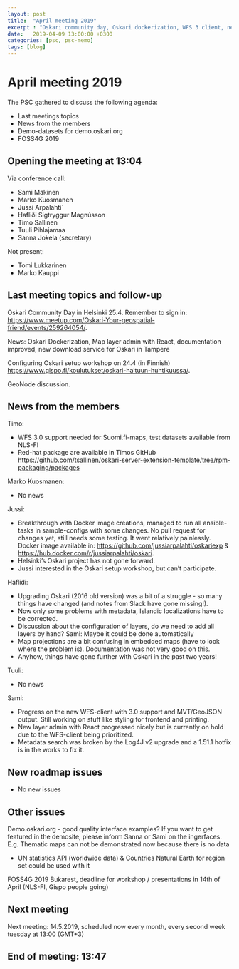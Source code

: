 ```yaml
---
layout: post
title:  "April meeting 2019"
excerpt : "Oskari community day, Oskari dockerization, WFS 3 client, news"
date:   2019-04-09 13:00:00 +0300
categories: [psc, psc-memo]
tags: [blog]
---
```


# April meeting 2019

The PSC gathered to discuss the following agenda:

- Last meetings topics
- News from the members
- Demo-datasets for demo.oskari.org
- FOSS4G 2019

## Opening the meeting at 13:04

Via conference call:

- Sami Mäkinen
- Marko Kuosmanen
- Jussi Arpalahti´
- Hafliði Sigtryggur Magnússon
- Timo Sallinen
- Tuuli Pihlajamaa
- Sanna Jokela (secretary)

Not present:

- Tomi Lukkarinen
- Marko Kauppi

## Last meeting topics and follow-up

Oskari Community Day in Helsinki 25.4. Remember to sign in: https://www.meetup.com/Oskari-Your-geospatial-friend/events/259264054/. 

News: Oskari Dockerization, Map layer admin with React, documentation improved, new download service for Oskari in Tampere

Configuring Oskari setup workshop on 24.4 (in Finnish) https://www.gispo.fi/koulutukset/oskari-haltuun-huhtikuussa/.

GeoNode discussion.


## News from the members

Timo:
- WFS 3.0 support needed for Suomi.fi-maps, test datasets available from NLS-FI
- Red-hat package are available in Timos GitHub https://github.com/tsallinen/oskari-server-extension-template/tree/rpm-packaging/packages

Marko Kuosmanen: 
- No news

Jussi: 
- Breakthrough with Docker image creations, managed to run all ansible-tasks in sample-configs with some changes. No pull request for changes yet, still needs some testing. It went relatively painlessly. Docker image available in: https://github.com/jussiarpalahti/oskariexp & https://hub.docker.com/r/jussiarpalahti/oskari. 
- Helsinki’s Oskari project has not gone forward. 
- Jussi interested in the Oskari setup workshop, but can’t participate. 

Haflidi: 
- Upgrading Oskari (2016 old version) was a bit of a struggle - so many things have changed (and notes from Slack have gone missing!). 
- Now only some problems with metadata, Islandic localizations have to be corrected. 
- Discussion about the configuration of layers, do we need to add all layers by hand? Sami: Maybe it could be done automatically 
- Map projections are a bit confusing in embedded maps (have to look where the problem is). Documentation was not very good on this.
- Anyhow, things have gone further with Oskari in the past two years!

Tuuli:
- No news

Sami: 
- Progress on the new WFS-client with 3.0 support and MVT/GeoJSON output. Still working on stuff like styling for frontend and printing. 
- New layer admin with React progressed nicely but is currently on hold due to the WFS-client being prioritized. 
- Metadata search was broken by the Log4J v2 upgrade and a 1.51.1 hotfix is in the works to fix it.


## New roadmap issues

- No new issues 

## Other issues

Demo.oskari.org - good quality interface examples? If you want to get featured in the demosite, please inform Sanna or Sami on the ingerfaces. E.g. Thematic maps can not be demonstrated now because there is no data
- UN statistics API (worldwide data) & Countries Natural Earth for region set could be used with it

FOSS4G 2019 Bukarest, deadline for workshop / presentations in 14th of April (NLS-FI, Gispo people going)

## Next meeting

Next meeting: 14.5.2019, scheduled now every month, every second week tuesday at 13:00 (GMT+3)

## End of meeting: 13:47
